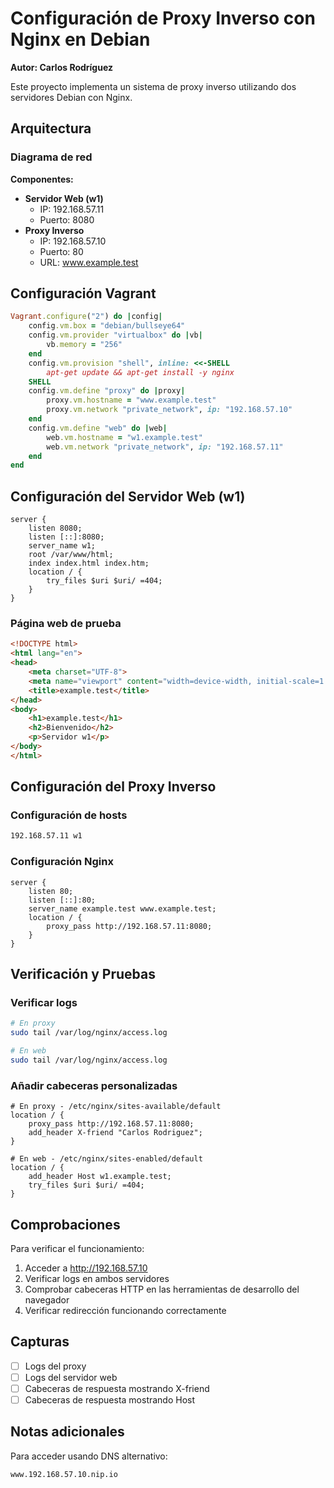 # Configuración de Proxy Inverso con Nginx en Debian

**Autor: Carlos Rodríguez**

Este proyecto implementa un sistema de proxy inverso utilizando dos servidores Debian con Nginx.

## Arquitectura

### Diagrama de red

**Componentes:**
- **Servidor Web (w1)**
    - IP: 192.168.57.11
    - Puerto: 8080
- **Proxy Inverso**
    - IP: 192.168.57.10
    - Puerto: 80
    - URL: www.example.test

## Configuración Vagrant

```ruby
Vagrant.configure("2") do |config|
    config.vm.box = "debian/bullseye64"
    config.vm.provider "virtualbox" do |vb|
        vb.memory = "256"
    end
    config.vm.provision "shell", inline: <<-SHELL
        apt-get update && apt-get install -y nginx
    SHELL
    config.vm.define "proxy" do |proxy|
        proxy.vm.hostname = "www.example.test"
        proxy.vm.network "private_network", ip: "192.168.57.10"
    end
    config.vm.define "web" do |web|
        web.vm.hostname = "w1.example.test"
        web.vm.network "private_network", ip: "192.168.57.11"
    end
end
```

## Configuración del Servidor Web (w1)

```nginx
server {
    listen 8080;
    listen [::]:8080;
    server_name w1;
    root /var/www/html;
    index index.html index.htm;
    location / {
        try_files $uri $uri/ =404;
    }
}
```

### Página web de prueba

```html
<!DOCTYPE html>
<html lang="en">
<head>
    <meta charset="UTF-8">
    <meta name="viewport" content="width=device-width, initial-scale=1.0">
    <title>example.test</title>
</head>
<body>
    <h1>example.test</h1>
    <h2>Bienvenido</h2>
    <p>Servidor w1</p>
</body>
</html>
```

## Configuración del Proxy Inverso

### Configuración de hosts

```bash
192.168.57.11 w1
```

### Configuración Nginx

```nginx
server {
    listen 80;
    listen [::]:80;
    server_name example.test www.example.test;
    location / {
        proxy_pass http://192.168.57.11:8080;
    }
}
```

## Verificación y Pruebas

### Verificar logs

```bash
# En proxy
sudo tail /var/log/nginx/access.log

# En web
sudo tail /var/log/nginx/access.log
```

### Añadir cabeceras personalizadas

```nginx
# En proxy - /etc/nginx/sites-available/default
location / {
    proxy_pass http://192.168.57.11:8080;
    add_header X-friend "Carlos Rodriguez";
}

# En web - /etc/nginx/sites-enabled/default
location / {
    add_header Host w1.example.test;
    try_files $uri $uri/ =404;
}
```

## Comprobaciones

Para verificar el funcionamiento:
1. Acceder a http://192.168.57.10
2. Verificar logs en ambos servidores
3. Comprobar cabeceras HTTP en las herramientas de desarrollo del navegador
4. Verificar redirección funcionando correctamente

## Capturas

- [ ] Logs del proxy
- [ ] Logs del servidor web
- [ ] Cabeceras de respuesta mostrando X-friend
- [ ] Cabeceras de respuesta mostrando Host

## Notas adicionales

Para acceder usando DNS alternativo:

```bash
www.192.168.57.10.nip.io
```


